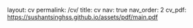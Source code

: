 layout: cv
permalink: /cv/
title: cv
nav: true
nav_order: 2
cv_pdf: https://sushantsinghss.github.io/assets/pdf/main.pdf
